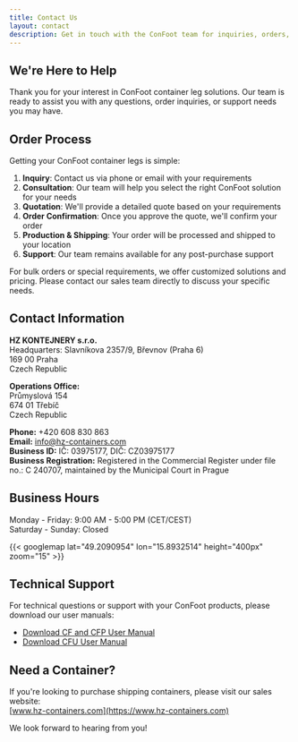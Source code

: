 ```yaml
---
title: Contact Us
layout: contact
description: Get in touch with the ConFoot team for inquiries, orders, and support.
---
```


## We're Here to Help

Thank you for your interest in ConFoot container leg solutions. Our team is ready to assist you with any questions, order inquiries, or support needs you may have.

## Order Process

Getting your ConFoot container legs is simple:

1. **Inquiry**: Contact us via phone or email with your requirements  
2. **Consultation**: Our team will help you select the right ConFoot solution for your needs  
3. **Quotation**: We'll provide a detailed quote based on your requirements  
4. **Order Confirmation**: Once you approve the quote, we'll confirm your order  
5. **Production & Shipping**: Your order will be processed and shipped to your location  
6. **Support**: Our team remains available for any post-purchase support

For bulk orders or special requirements, we offer customized solutions and pricing. Please contact our sales team directly to discuss your specific needs.

## Contact Information

**HZ KONTEJNERY s.r.o.**  
Headquarters: Slavníkova 2357/9, Břevnov (Praha 6)  
169 00 Praha  
Czech Republic

**Operations Office:**  
Průmyslová 154  
674 01 Třebíč  
Czech Republic

**Phone:** +420 608 830 863  
**Email:** [info@hz-containers.com](mailto:info@hz-containers.com)  
**Business ID:** IČ: 03975177, DIČ: CZ03975177  
**Business Registration:** Registered in the Commercial Register under file no.: C 240707, maintained by the Municipal Court in Prague

## Business Hours

Monday - Friday: 9:00 AM - 5:00 PM (CET/CEST)  
Saturday - Sunday: Closed

{{< googlemap lat="49.2090954" lon="15.8932514" height="400px" zoom="15" >}}

## Technical Support

For technical questions or support with your ConFoot products, please download our user manuals:
- [Download CF and CFP User Manual](/wp-content/confoot_navod-k-pouziti_CZ.pdf)
- [Download CFU User Manual](/wp-content/confoot_CFU_navod-k-pouziti_CZ.pdf)

## Need a Container?

If you're looking to purchase shipping containers, please visit our sales website:  
[www.hz-containers.com](https://www.hz-containers.com)

We look forward to hearing from you!